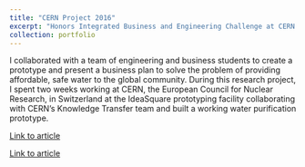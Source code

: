 ```yaml
---
title: "CERN Project 2016"
excerpt: "Honors Integrated Business and Engineering Challenge at CERN <br/><img src='/images/IMG_1025.JPG'>"
collection: portfolio
---
```


I collaborated with a team of engineering and business students to create a prototype and present a business plan to solve the problem of providing affordable, safe water to the global community. During this research project, I spent two weeks working at CERN, the European Council for Nuclear Research, in Switzerland at the IdeaSquare prototyping facility collaborating with CERN’s Knowledge Transfer team and built a working water purification prototype.

[Link to article](https://engineering.osu.edu/news/2016/07/switzerlands-cern-students-enjoy-unique-learning-experience)

[Link to article](https://www.osu.edu/features/2016/working-on-humanitys-problems.html?fbclid=IwAR1qh6TknLBqIl64WU7yHU3Ch_UCuK-puTACCioho8RODDKrKCxtNLhyJ0U)

